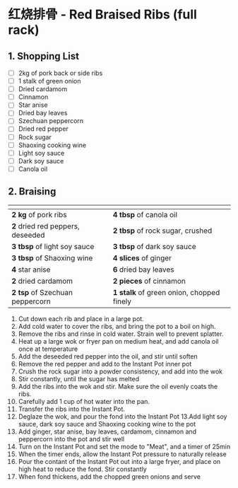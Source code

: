 # 红烧排骨 - Red Braised Ribs (full rack)

## 1. Shopping List
- [ ] 2kg of pork back or side ribs
- [ ] 1 stalk of green onion
- [ ] Dried cardamom
- [ ] Cinnamon
- [ ] Star anise
- [ ] Dried bay leaves
- [ ] Szechuan peppercorn
- [ ] Dried red pepper
- [ ] Rock sugar
- [ ] Shaoxing cooking wine
- [ ] Light soy sauce
- [ ] Dark soy sauce
- [ ] Canola oil

## 2. Braising
|<!-- -->|<!-- -->|
|---|---|
| **2 kg** of pork ribs |**4 tbsp** of canola oil |
| **2** dried red peppers, deseeded | **2 tbsp** of rock sugar, crushed |
| **3 tbsp** of light soy sauce | **3 tbsp** of dark soy sauce |
| **3 tbsp** of Shaoxing wine | **4 slices** of ginger |
| **4** star anise | **6** dried bay leaves |
| **2** dried cardamom |  **2 pieces** of cinnamon |
| **2 tsp** of Szechuan peppercorn | **1 stalk** of green onion, chopped finely |

1. Cut down each rib and place in a large pot.
2. Add cold water to cover the ribs, and bring the pot to a boil on high.
3. Remove the ribs and rinse in cold water. Strain well to prevent splatter.
4. Heat up a large wok or fryer pan on medium heat, and add canola oil once at temperature 
5. Add the deseeded red pepper into the oil, and stir until soften
6. Remove the red pepper and add to the Instant Pot inner pot
7. Crush the rock sugar into a powder consistency, and add into the wok
8. Stir constantly, until the sugar has melted
9. Add the ribs into the wok and stir. Make sure the oil evenly coats the ribs.
10. Carefully add 1 cup of hot water into the pan.
11. Transfer the ribs into the Instant Pot.
12. Deglaze the wok, and pour the fond into the Instant Pot
13.Add light soy sauce, dark soy sauce and Shaoxing cooking wine to the pot
14. Add ginger, star anise, bay leaves, cardamom, cinnamon and peppercorn into the pot and stir well
15. Turn on the Instant Pot and set the mode to "Meat", and a timer of 25min
16. When the timer ends, allow the Instant Pot pressure to naturally release
17. Pour the contant of the Instant Pot out into a large fryer, and place on high heat to reduce the fond. Stir constantly
18. When fond thickens, add the chopped green onions and serve